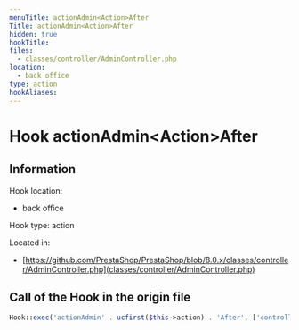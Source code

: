 ```yaml
---
menuTitle: actionAdmin<Action>After
Title: actionAdmin<Action>After
hidden: true
hookTitle: 
files:
  - classes/controller/AdminController.php
location:
  - back office
type: action
hookAliases:
---
```


# Hook actionAdmin&lt;Action>After

## Information

Hook location:
  - back office

Hook type: action

Located in: 
  - [https://github.com/PrestaShop/PrestaShop/blob/8.0.x/classes/controller/AdminController.php](classes/controller/AdminController.php)

## Call of the Hook in the origin file

```php
Hook::exec('actionAdmin' . ucfirst($this->action) . 'After', ['controller' => $this, 'return' => $return]);
```